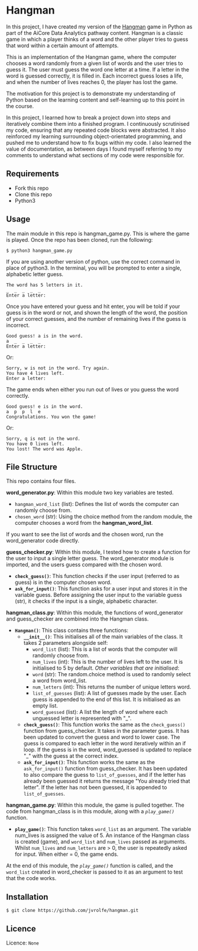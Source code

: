 # Hangman

In this project, I have created my version of the [Hangman](https://en.wikipedia.org/wiki/Hangman_(game)) game in Python as part of the AiCore Data Analytics pathway content. Hangman is a classic game in which a player thinks of a word and the other player tries to guess that word within a certain amount of attempts.

This is an implementation of the Hangman game, where the computer chooses a word randomly from a given list of words and the user tries to guess it. The user must guess the word one letter at a time. If a letter in the word is guessed correctly, it is filled in. Each incorrect guess loses a life, and when the number of lives reaches 0, the player has lost the game. 

The motivation for this project is to demonstrate my understanding of Python based on the learning content and self-learning up to this point in the course. 

In this project, I learned how to break a project down into steps and iteratively combine them into a finished program. I continuously scrutinised my code, ensuring that any repeated code blocks were abstracted. It also reinforced my learning surrounding object-orientated programming, and pushed me to understand how to fix bugs within my code. I also learned the value of documentation, as between days I found myself referring to my comments to understand what sections of my code were responsible for. 

## Requirements

- Fork this repo
- Clone this repo
- Python3

## Usage
The main module in this repo is hangman_game.py. This is where the game is played. 
Once the repo has been cloned, run the following:
   
    $ python3 hangman_game.py

If you are using another version of python, use the correct command in place of python3. 
In the terminal, you will be prompted to enter a single, alphabetic letter guess. 


    The word has 5 letters in it. 
    _  _  _  _  _
    Enter a letter:

Once you have entered your guess and hit enter, you will be told if your guess is in the word or not, and shown the length of the word, the position of your correct guesses, and the number of remaining lives if the guess is incorrect. 

    Good guess! a is in the word. 
    a  _  _  _  _
    Enter a letter: 

Or: 

    Sorry, w is not in the word. Try again. 
    You have 4 lives left. 
    Enter a letter:

The game ends when either you run out of lives or you guess the word correctly. 

    Good guess! e is in the word. 
    a  p  p  l  e
    Congratulations. You won the game!

Or:

    Sorry, q is not in the word.  
    You have 0 lives left. 
    You lost! The word was Apple.

## File Structure 
This repo contains four files. 

**word_generator.py**: Within this module two key variables are tested. 
- `hangman_word_list` (list): Defines the list of words the computer can randomly choose from.
- `chosen_word` (str): Using the choice method from the random module, the computer chooses a word from the __hangman_word_list__.

If you want to see the list of words and the chosen word, run the word_generator code directly.

**guess_checker.py**: Within this module, I tested how to create a function for the user to input a single letter guess. The word_generator module is imported, and the users guess compared with the chosen word. 
- __`check_guess()`__: This function checks if the user input (referred to as guess) is in the computer chosen word.
- __`ask_for_input()`__: This function asks for a user input and stores it in the variable guess. Before assigning the user input to the variable guess (str), it checks if the input is a single, alphabetic character. 

**hangman_class.py**: Within this module, the functions of word_generator and guess_checker are combined into the Hangman class. 
- __`Hangman()`__: This class contains three functions: 
    - __`__init__()`__: This initialises all of the main variables of the class. It takes 2 parameters alongside self:
        - `word_list` (list): This is a list of words that the computer will randomly choose from. 
        - `num_lives` (int): This is the number of lives left to the user. It is initialised to 5 by default. 
    *Other variables that are initialised*:
        - `word` (str): The random.choice method is used to randomly select a word from word_list. 
        - `num_letters` (int): This returns the number of unique letters word.
        - `list_of_guesses` (list): A list of guesses made by the user. Each guess is appended to the end of this list. It is initialised as an empty list.
        - `word_guessed` (list): A list the length of word where each unguessed letter is represented with "_".
    - __`check_guess()`__: This function works the same as the `check_guess()` function from guess_checker. It takes in the parameter guess. It has been updated to convert the guess and word to lower case. The guess is compared to each letter in the word iteratively within an if loop. If the guess is in the word, word_guessed is updated to replace "_" with the guess at the correct index. 
    - __`ask_for_input()`__: This function works the same as the `ask_for_input()` function from guess_checker. It has been updated to also compare the guess to `list_of_guesses`, and if the letter has already been guessed it returns the message "You already tried that letter". If the letter has not been guessed, it is appended to `list_of_guesses`. 

**hangman_game.py**: Within this module, the game is pulled together. The code from hangman_class is in this module, along with a _`play_game()`_ function.
- __`play_game()`__: This function takes `word_list` as an argument. The variable num_lives is assigned the value of 5. An instance of the Hangman class is created (game), and `word_list` and `num_lives` passed as arguments. Whilst `num_lives` and `num_letters` are > 0, the user is repeatedly asked for input. When either = 0, the game ends. 

At the end of this module, the _`play_game()`_ function is called, and the `word_list` created in word_checker is passed to it as an argument to test that the code works. 

## Installation

    $ git clone https://github.com/jvrolfe/hangman.git

## Licence

Licence: `None`
